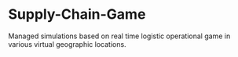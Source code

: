 # Supply-Chain-Game
Managed simulations based on real time logistic operational game in various virtual geographic locations.
